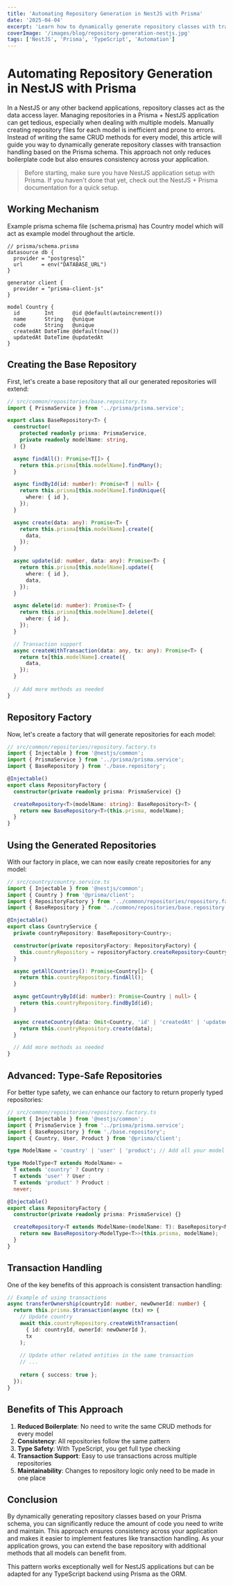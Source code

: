 ```yaml
---
title: 'Automating Repository Generation in NestJS with Prisma'
date: '2025-04-04'
excerpt: 'Learn how to dynamically generate repository classes with transaction handling based on your Prisma schema.'
coverImage: '/images/blog/repository-generation-nestjs.jpg'
tags: ['NestJS', 'Prisma', 'TypeScript', 'Automation']
---
```


# Automating Repository Generation in NestJS with Prisma

In a NestJS or any other backend applications, repository classes act as the data access layer. Managing repositories in a Prisma + NestJS application can get tedious, especially when dealing with multiple models. Manually creating repository files for each model is inefficient and prone to errors. Instead of writing the same CRUD methods for every model, this article will guide you way to dynamically generate repository classes with transaction handling based on the Prisma schema. This approach not only reduces boilerplate code but also ensures consistency across your application.

> Before starting, make sure you have NestJS application setup with Prisma. If you haven't done that yet, check out the NestJS + Prisma documentation for a quick setup.

## Working Mechanism

Example prisma schema file (schema.prisma) has Country model which will act as example model throughout the article.

```prisma
// prisma/schema.prisma
datasource db {
  provider = "postgresql"
  url      = env("DATABASE_URL")
}

generator client {
  provider = "prisma-client-js"
}

model Country {
  id        Int      @id @default(autoincrement())
  name      String   @unique
  code      String   @unique
  createdAt DateTime @default(now())
  updatedAt DateTime @updatedAt
}
```

## Creating the Base Repository

First, let's create a base repository that all our generated repositories will extend:

```typescript
// src/common/repositories/base.repository.ts
import { PrismaService } from '../prisma/prisma.service';

export class BaseRepository<T> {
  constructor(
    protected readonly prisma: PrismaService,
    private readonly modelName: string,
  ) {}

  async findAll(): Promise<T[]> {
    return this.prisma[this.modelName].findMany();
  }

  async findById(id: number): Promise<T | null> {
    return this.prisma[this.modelName].findUnique({
      where: { id },
    });
  }

  async create(data: any): Promise<T> {
    return this.prisma[this.modelName].create({
      data,
    });
  }

  async update(id: number, data: any): Promise<T> {
    return this.prisma[this.modelName].update({
      where: { id },
      data,
    });
  }

  async delete(id: number): Promise<T> {
    return this.prisma[this.modelName].delete({
      where: { id },
    });
  }

  // Transaction support
  async createWithTransaction(data: any, tx: any): Promise<T> {
    return tx[this.modelName].create({
      data,
    });
  }
  
  // Add more methods as needed
}
```

## Repository Factory

Now, let's create a factory that will generate repositories for each model:

```typescript
// src/common/repositories/repository.factory.ts
import { Injectable } from '@nestjs/common';
import { PrismaService } from '../prisma/prisma.service';
import { BaseRepository } from './base.repository';

@Injectable()
export class RepositoryFactory {
  constructor(private readonly prisma: PrismaService) {}

  createRepository<T>(modelName: string): BaseRepository<T> {
    return new BaseRepository<T>(this.prisma, modelName);
  }
}
```

## Using the Generated Repositories

With our factory in place, we can now easily create repositories for any model:

```typescript
// src/country/country.service.ts
import { Injectable } from '@nestjs/common';
import { Country } from '@prisma/client';
import { RepositoryFactory } from '../common/repositories/repository.factory';
import { BaseRepository } from '../common/repositories/base.repository';

@Injectable()
export class CountryService {
  private countryRepository: BaseRepository<Country>;

  constructor(private repositoryFactory: RepositoryFactory) {
    this.countryRepository = repositoryFactory.createRepository<Country>('country');
  }

  async getAllCountries(): Promise<Country[]> {
    return this.countryRepository.findAll();
  }

  async getCountryById(id: number): Promise<Country | null> {
    return this.countryRepository.findById(id);
  }

  async createCountry(data: Omit<Country, 'id' | 'createdAt' | 'updatedAt'>): Promise<Country> {
    return this.countryRepository.create(data);
  }

  // Add more methods as needed
}
```

## Advanced: Type-Safe Repositories

For better type safety, we can enhance our factory to return properly typed repositories:

```typescript
// src/common/repositories/repository.factory.ts
import { Injectable } from '@nestjs/common';
import { PrismaService } from '../prisma/prisma.service';
import { BaseRepository } from './base.repository';
import { Country, User, Product } from '@prisma/client';

type ModelName = 'country' | 'user' | 'product'; // Add all your model names

type ModelType<T extends ModelName> = 
  T extends 'country' ? Country :
  T extends 'user' ? User :
  T extends 'product' ? Product :
  never;

@Injectable()
export class RepositoryFactory {
  constructor(private readonly prisma: PrismaService) {}

  createRepository<T extends ModelName>(modelName: T): BaseRepository<ModelType<T>> {
    return new BaseRepository<ModelType<T>>(this.prisma, modelName);
  }
}
```

## Transaction Handling

One of the key benefits of this approach is consistent transaction handling:

```typescript
// Example of using transactions
async transferOwnership(countryId: number, newOwnerId: number) {
  return this.prisma.$transaction(async (tx) => {
    // Update country
    await this.countryRepository.createWithTransaction(
      { id: countryId, ownerId: newOwnerId },
      tx
    );
    
    // Update other related entities in the same transaction
    // ...
    
    return { success: true };
  });
}
```

## Benefits of This Approach

1. **Reduced Boilerplate**: No need to write the same CRUD methods for every model
2. **Consistency**: All repositories follow the same pattern
3. **Type Safety**: With TypeScript, you get full type checking
4. **Transaction Support**: Easy to use transactions across multiple repositories
5. **Maintainability**: Changes to repository logic only need to be made in one place

## Conclusion

By dynamically generating repository classes based on your Prisma schema, you can significantly reduce the amount of code you need to write and maintain. This approach ensures consistency across your application and makes it easier to implement features like transaction handling. As your application grows, you can extend the base repository with additional methods that all models can benefit from.

This pattern works exceptionally well for NestJS applications but can be adapted for any TypeScript backend using Prisma as the ORM.
